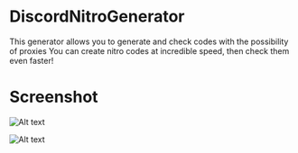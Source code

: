 # DiscordNitroGenerator
This generator allows you to generate and check codes with the possibility of proxies
You can create nitro codes at incredible speed, then check them even faster!
# Screenshot

![Alt text](https://cdn.discordapp.com/attachments/693930557129883741/719297516843302992/unknown.png "Image2")

![Alt text](https://cdn.discordapp.com/attachments/702220902389252128/719296621464125460/unknown.png "Image1")

